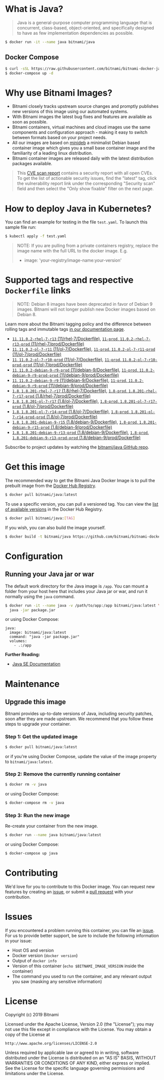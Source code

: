 # What is Java?

> Java is a general-purpose computer programming language that is concurrent, class-based, object-oriented, and specifically designed to have as few implementation dependencies as possible.

```bash
$ docker run -it --name java bitnami/java
```

## Docker Compose

```bash
$ curl -sSL https://raw.githubusercontent.com/bitnami/bitnami-docker-java/master/docker-compose.yml > docker-compose.yml
$ docker-compose up -d
```

# Why use Bitnami Images?

* Bitnami closely tracks upstream source changes and promptly publishes new versions of this image using our automated systems.
* With Bitnami images the latest bug fixes and features are available as soon as possible.
* Bitnami containers, virtual machines and cloud images use the same components and configuration approach - making it easy to switch between formats based on your project needs.
* All our images are based on [minideb](https://github.com/bitnami/minideb) a minimalist Debian based container image which gives you a small base container image and the familiarity of a leading linux distribution.
* Bitnami container images are released daily with the latest distribution packages available.


> This [CVE scan report](https://quay.io/repository/bitnami/java?tab=tags) contains a security report with all open CVEs. To get the list of actionable security issues, find the "latest" tag, click the vulnerability report link under the corresponding "Security scan" field and then select the "Only show fixable" filter on the next page.

# How to deploy Java in Kubernetes?

You can find an example for testing in the file `test.yaml`. To launch this sample file run:

```bash
$ kubectl apply -f test.yaml
```

> NOTE: If you are pulling from a private containers registry, replace the image name with the full URL to the docker image. E.g.
>
> - image: 'your-registry/image-name:your-version'

# Supported tags and respective `Dockerfile` links

> NOTE: Debian 8 images have been deprecated in favor of Debian 9 images. Bitnami will not longer publish new Docker images based on Debian 8.

Learn more about the Bitnami tagging policy and the difference between rolling tags and immutable tags [in our documentation page](https://docs.bitnami.com/containers/how-to/understand-rolling-tags-containers/).


- [`11`, `11.0.2-rhel-7-r13` (11/rhel-7/Dockerfile)](https://github.com/bitnami/bitnami-docker-java/blob/11.0.2-rhel-7-r13/11/rhel-7/Dockerfile), [`11-prod`, `11.0.2-rhel-7-r13-prod` (11/rhel-7/prod/Dockerfile)](https://github.com/bitnami/bitnami-docker-java/blob/11.0.2-rhel-7-r13/11/rhel-7/prod/Dockerfile)
- [`11`, `11.0.2-ol-7-r11` (11/ol-7/Dockerfile)](https://github.com/bitnami/bitnami-docker-java/blob/11.0.2-ol-7-r11/11/ol-7/Dockerfile), [`11-prod`, `11.0.2-ol-7-r11-prod` (11/ol-7/prod/Dockerfile)](https://github.com/bitnami/bitnami-docker-java/blob/11.0.2-ol-7-r11/11/ol-7/prod/Dockerfile)
- [`11`, `11.0.2-ol-7-r10-prod` (11/ol-7/Dockerfile)](https://github.com/bitnami/bitnami-docker-java/blob/11.0.2-ol-7-r10-prod/11/ol-7/Dockerfile), [`11-prod`, `11.0.2-ol-7-r10-prod-prod` (11/ol-7/prod/Dockerfile)](https://github.com/bitnami/bitnami-docker-java/blob/11.0.2-ol-7-r10-prod/11/ol-7/prod/Dockerfile)
- [`11`, `11.0.2-debian-9-r9-prod` (11/debian-9/Dockerfile)](https://github.com/bitnami/bitnami-docker-java/blob/11.0.2-debian-9-r9-prod/11/debian-9/Dockerfile), [`11-prod`, `11.0.2-debian-9-r9-prod-prod` (11/debian-9/prod/Dockerfile)](https://github.com/bitnami/bitnami-docker-java/blob/11.0.2-debian-9-r9-prod/11/debian-9/prod/Dockerfile)
- [`11`, `11.0.2-debian-9-r9` (11/debian-9/Dockerfile)](https://github.com/bitnami/bitnami-docker-java/blob/11.0.2-debian-9-r9/11/debian-9/Dockerfile), [`11-prod`, `11.0.2-debian-9-r9-prod` (11/debian-9/prod/Dockerfile)](https://github.com/bitnami/bitnami-docker-java/blob/11.0.2-debian-9-r9/11/debian-9/prod/Dockerfile)
- [`1.8`, `1.8.201-rhel-7-r17` (1.8/rhel-7/Dockerfile)](https://github.com/bitnami/bitnami-docker-java/blob/1.8.201-rhel-7-r17/1.8/rhel-7/Dockerfile), [`1.8-prod`, `1.8.201-rhel-7-r17-prod` (1.8/rhel-7/prod/Dockerfile)](https://github.com/bitnami/bitnami-docker-java/blob/1.8.201-rhel-7-r17/1.8/rhel-7/prod/Dockerfile)
- [`1.8`, `1.8.201-ol-7-r17` (1.8/ol-7/Dockerfile)](https://github.com/bitnami/bitnami-docker-java/blob/1.8.201-ol-7-r17/1.8/ol-7/Dockerfile), [`1.8-prod`, `1.8.201-ol-7-r17-prod` (1.8/ol-7/prod/Dockerfile)](https://github.com/bitnami/bitnami-docker-java/blob/1.8.201-ol-7-r17/1.8/ol-7/prod/Dockerfile)
- [`1.8`, `1.8.201-ol-7-r14-prod` (1.8/ol-7/Dockerfile)](https://github.com/bitnami/bitnami-docker-java/blob/1.8.201-ol-7-r14-prod/1.8/ol-7/Dockerfile), [`1.8-prod`, `1.8.201-ol-7-r14-prod-prod` (1.8/ol-7/prod/Dockerfile)](https://github.com/bitnami/bitnami-docker-java/blob/1.8.201-ol-7-r14-prod/1.8/ol-7/prod/Dockerfile)
- [`1.8`, `1.8.201-debian-9-r15` (1.8/debian-9/Dockerfile)](https://github.com/bitnami/bitnami-docker-java/blob/1.8.201-debian-9-r15/1.8/debian-9/Dockerfile), [`1.8-prod`, `1.8.201-debian-9-r15-prod` (1.8/debian-9/prod/Dockerfile)](https://github.com/bitnami/bitnami-docker-java/blob/1.8.201-debian-9-r15/1.8/debian-9/prod/Dockerfile)
- [`1.8`, `1.8.201-debian-9-r13-prod` (1.8/debian-9/Dockerfile)](https://github.com/bitnami/bitnami-docker-java/blob/1.8.201-debian-9-r13-prod/1.8/debian-9/Dockerfile), [`1.8-prod`, `1.8.201-debian-9-r13-prod-prod` (1.8/debian-9/prod/Dockerfile)](https://github.com/bitnami/bitnami-docker-java/blob/1.8.201-debian-9-r13-prod/1.8/debian-9/prod/Dockerfile)

Subscribe to project updates by watching the [bitnami/java GitHub repo](https://github.com/bitnami/bitnami-docker-java).

# Get this image

The recommended way to get the Bitnami Java Docker Image is to pull the prebuilt image from the [Docker Hub Registry](https://hub.docker.com/r/bitnami/java).

```bash
$ docker pull bitnami/java:latest
```

To use a specific version, you can pull a versioned tag. You can view the [list of available versions](https://hub.docker.com/r/bitnami/java/tags/) in the Docker Hub Registry.

```bash
$ docker pull bitnami/java:[TAG]
```

If you wish, you can also build the image yourself.

```bash
$ docker build -t bitnami/java https://github.com/bitnami/bitnami-docker-java.git
```

# Configuration

## Running your Java jar or war

The default work directory for the Java image is `/app`. You can mount a folder from your host here that includes your Java jar or war, and run it normally using the `java` command.

```bash
$ docker run -it --name java -v /path/to/app:/app bitnami/java:latest \
  java -jar package.jar
```

or using Docker Compose:

```
java:
  image: bitnami/java:latest
  command: "java -jar package.jar"
  volumes:
    - .:/app
```

**Further Reading:**

  - [Java SE Documentation](https://docs.oracle.com/javase/8/docs/api/)

# Maintenance

## Upgrade this image

Bitnami provides up-to-date versions of Java, including security patches, soon after they are made upstream. We recommend that you follow these steps to upgrade your container.

### Step 1: Get the updated image

```bash
$ docker pull bitnami/java:latest
```

or if you're using Docker Compose, update the value of the image property to `bitnami/java:latest`.

### Step 2: Remove the currently running container

```bash
$ docker rm -v java
```

or using Docker Compose:

```bash
$ docker-compose rm -v java
```

### Step 3: Run the new image

Re-create your container from the new image.

```bash
$ docker run --name java bitnami/java:latest
```

or using Docker Compose:

```bash
$ docker-compose up java
```

# Contributing

We'd love for you to contribute to this Docker image. You can request new features by creating an [issue](https://github.com/bitnami/bitnami-docker-java/issues), or submit a [pull request](https://github.com/bitnami/bitnami-docker-java/pulls) with your contribution.

# Issues

If you encountered a problem running this container, you can file an [issue](https://github.com/bitnami/bitnami-docker-java/issues). For us to provide better support, be sure to include the following information in your issue:

- Host OS and version
- Docker version (`docker version`)
- Output of `docker info`
- Version of this container (`echo $BITNAMI_IMAGE_VERSION` inside the container)
- The command you used to run the container, and any relevant output you saw (masking any sensitive
information)

# License

Copyright (c) 2019 Bitnami

Licensed under the Apache License, Version 2.0 (the "License");
you may not use this file except in compliance with the License.
You may obtain a copy of the License at

    http://www.apache.org/licenses/LICENSE-2.0

Unless required by applicable law or agreed to in writing, software
distributed under the License is distributed on an "AS IS" BASIS,
WITHOUT WARRANTIES OR CONDITIONS OF ANY KIND, either express or implied.
See the License for the specific language governing permissions and
limitations under the License.
